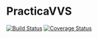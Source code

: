 # PracticaVVS
[![Build Status](https://travis-ci.org/angelcastro2/PracticaVVS.svg)](https://travis-ci.org/angelcastro2/PracticaVVS)
[![Coverage Status](https://coveralls.io/repos/angelcastro2/PracticaVVS/badge.svg?branch=master&service=github)](https://coveralls.io/github/angelcastro2/PracticaVVS?branch=master)

